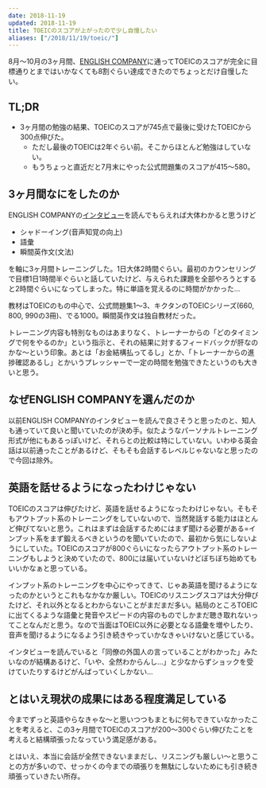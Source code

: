 ```yaml
---
date: 2018-11-19
updated: 2018-11-19
title: TOEICのスコアが上がったので少し自慢したい
aliases: ["/2018/11/19/toeic/"]
---
```


8月〜10月の3ヶ月間、[ENGLISH COMPANY](https://englishcompany.jp/)に通ってTOEICのスコアが完全に目標通りとまではいかなくても8割ぐらい達成できたのでちょっとだけ自慢したい。

## TL;DR

- 3ヶ月間の勉強の結果、TOEICのスコアが745点で最後に受けたTOEICから300点伸びた。
  - ただし最後のTOEICは2年ぐらい前。そこからほとんど勉強はしていない。 
  - もうちょっと直近だと7月末にやった公式問題集のスコアが415〜580。

## 3ヶ月間なにをしたのか

ENGLISH COMPANYの[インタビュー](https://englishcompany.jp/interviews/)を読んでもらえれば大体わかると思うけど

- シャドーイング(音声知覚の向上)
- 語彙
- 瞬間英作文(文法)

 を軸に3ヶ月間トレーニングした。1日大体2時間ぐらい。最初のカウンセリングで目標1日1時間半ぐらいと話していたけど、与えられた課題を全部やろうとすると2時間ぐらいになってしまった。特に単語を覚えるのに時間がかかった…

 教材はTOEICのもの中心で、公式問題集1〜3、キクタンのTOEICシリーズ(660, 800, 990の3冊)、でる1000。瞬間英作文は独自教材だった。

 トレーニング内容も特別なものはあまりなく、トレーナーからの「どのタイミングで何をやるのか」という指示と、それの結果に対するフィードバックが肝なのかな〜という印象。あとは「お金結構払ってるし」とか、「トレーナーからの進捗確認あるし」とかいうプレッシャーで一定の時間を勉強できたというのも大きいと思う。
## なぜENGLISH COMPANYを選んだのか

 以前ENGLISH COMPANYのインタビューを読んで良さそうと思ったのと、知人も通っていて良いと聞いていたのが決め手。似たようなパーソナルトレーニング形式が他にもあるっぽいけど、それらとの比較は特にしていない。いわゆる英会話は以前通ったことがあるけど、そもそも会話するレベルじゃないなと思ったので今回は除外。

## 英語を話せるようになったわけじゃない

 TOEICのスコアは伸びたけど、英語を話せるようになったわけじゃない。そもそもアウトプット系のトレーニングをしていないので、当然発話する能力はほとんど伸びてないと思う。これはまずは会話するためにはまず聞ける必要がある=インプット系をまず鍛えるべきというのを聞いていたので、最初から気にしないようにしていた。TOEICのスコアが800ぐらいになったらアウトプット系のトレーニングもしようと決めていたので、800には届いていないけどぼちぼち始めてもいいかなぁと思っている。

 インプット系のトレーニングを中心にやってきて、じゃあ英語を聞けるようになったのかというとこれもなかなか厳しい。TOEICのリスニングスコアは大分伸びたけど、それ以外となるとわからないことがまだまだ多い。結局のところTOEICに出てくるような語彙と発音やスピードの内容のものでしかまだ聴き取れないってことなんだと思う。なので当面はTOEIC以外に必要となる語彙を増やしたり、音声を聞けるようになるよう引き続きやっていかなきゃいけないと感じている。

 インタビューを読んでいると「同僚の外国人の言っていることがわかった」みたいなのが結構あるけど、「いや、全然わからんし…」と少なからずショックを受けていたりするけどがんばっていくしかない…

## とはいえ現状の成果にはある程度満足している

 今までずっと英語やらなきゃな〜と思いつつもまともに何もできていなかったことを考えると、この3ヶ月間でTOEICのスコアが200〜300ぐらい伸びたことを考えると結構頑張ったなっていう満足感がある。

 とはいえ、本当に会話が全然できないままだし、リスニングも厳しい〜と思うことの方が多いので、せっかくの今までの頑張りを無駄にしないためにも引き続き頑張っていきたい所存。